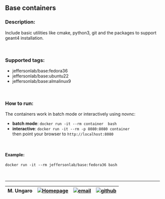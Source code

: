## Base containers

### Description:

Include basic utilities like cmake, python3, git and the packages to 
support geant4 installation.

<br/>

### Supported tags:

- jeffersonlab/base:fedora36
- jeffersonlab/base:ubuntu22
- jeffersonlab/base:almalinux9
  

<br/>

### How to run:

The containers work in batch mode or interactively using novnc:

* **batch mode**:  `docker run -it --rm container  bash`
* **interactive**: `docker run -it --rm -p 8080:8080 container` <br/> 
  then point your browser to `http://localhost:8080`

<br/>

#### Example:

```
docker run -it --rm jeffersonlab/base:fedora36 bash
```

<br/>

---


| M. Ungaro |   [![Homepage](https://cdn3.iconfinder.com/data/icons/feather-5/24/home-64.png)](https://maureeungaro.github.io/home/)   |        [![email](https://cdn4.iconfinder.com/data/icons/aiga-symbol-signs/439/aiga_mail-64.png)](mailto:ungaro@jlab.org)         | [![github](https://cdn4.iconfinder.com/data/icons/ionicons/512/icon-social-github-64.png)](https://github.com/maureeungaro)  | 
|:---------:|:------------------------------------------------------------------------------------------------------------------------:|:--------------------------------------------------------------------------------------------------------------------------------:|:----------------------------------------------------------------------------------------------------------------------------:|





